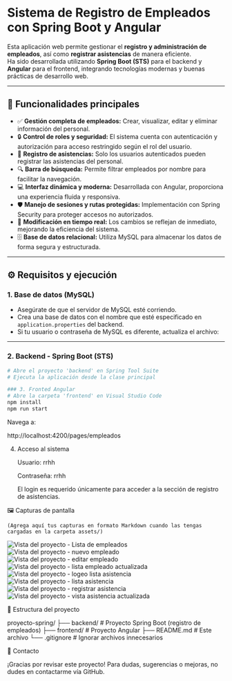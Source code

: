 # Sistema de Registro de Empleados con Spring Boot y Angular

Esta aplicación web permite gestionar el **registro y administración de empleados**, así como **registrar asistencias** de manera eficiente.  
Ha sido desarrollada utilizando **Spring Boot (STS)** para el backend y **Angular** para el frontend, integrando tecnologías modernas y buenas prácticas de desarrollo web.

---

## 🧩 Funcionalidades principales

- ✅ **Gestión completa de empleados:** Crear, visualizar, editar y eliminar información del personal.
- 🔒 **Control de roles y seguridad:** El sistema cuenta con autenticación y autorización para acceso restringido según el rol del usuario.
- 📅 **Registro de asistencias:** Solo los usuarios autenticados pueden registrar las asistencias del personal.
- 🔍 **Barra de búsqueda:** Permite filtrar empleados por nombre para facilitar la navegación.
- 💻 **Interfaz dinámica y moderna:** Desarrollada con Angular, proporciona una experiencia fluida y responsiva.
- 🛡️ **Manejo de sesiones y rutas protegidas:** Implementación con Spring Security para proteger accesos no autorizados.
- 🧠 **Modificación en tiempo real:** Los cambios se reflejan de inmediato, mejorando la eficiencia del sistema.
- 🗄️ **Base de datos relacional:** Utiliza MySQL para almacenar los datos de forma segura y estructurada.

---

## ⚙️ Requisitos y ejecución

### 1. Base de datos (MySQL)

- Asegúrate de que el servidor de MySQL esté corriendo.
- Crea una base de datos con el nombre que esté especificado en `application.properties` del backend.
- Si tu usuario o contraseña de MySQL es diferente, actualiza el archivo:


---

### 2. Backend - Spring Boot (STS)

```bash
# Abre el proyecto 'backend' en Spring Tool Suite
# Ejecuta la aplicación desde la clase principal

### 3. Fronted Angular
# Abre la carpeta 'frontend' en Visual Studio Code
npm install
npm run start
```
Navega a:

http://localhost:4200/pages/empleados


4. Acceso al sistema

    Usuario: rrhh

    Contraseña: rrhh

    El login es requerido únicamente para acceder a la sección de registro de asistencias.


🖼️ Capturas de pantalla

    (Agrega aquí tus capturas en formato Markdown cuando las tengas cargadas en la carpeta assets/)

![Vista del proyecto - Lista de empleados](./src/assets/vista_empleados.png)
![Vista del proyecto - nuevo empleado](./src/assets/nuevo_empleados.png)
![Vista del proyecto - editar empleado](./src/assets/editar_empleados.png)
![Vista del proyecto - lista empleado actualizada](./src/assets/vista_empleados_actualizada.png)
![Vista del proyecto - logeo lista asistencia](./src/assets/logeo_lista_asistencia.png)
![Vista del proyecto - lista asistencia](./src/assets/lista_asistencia.png)
![Vista del proyecto - registrar asistencia](./src/assets/registrar_asistencia.png)
![Vista del proyecto - vista asistencia actualizada](./src/assets/vista_asistencia.png)


📝 Estructura del proyecto

proyecto-spring/
├── backend/                  # Proyecto Spring Boot (registro de empleados)
├── frontend/                 # Proyecto Angular
├── README.md                 # Este archivo
└── .gitignore                # Ignorar archivos innecesarios


💬 Contacto

¡Gracias por revisar este proyecto!
Para dudas, sugerencias o mejoras, no dudes en contactarme vía GitHub.